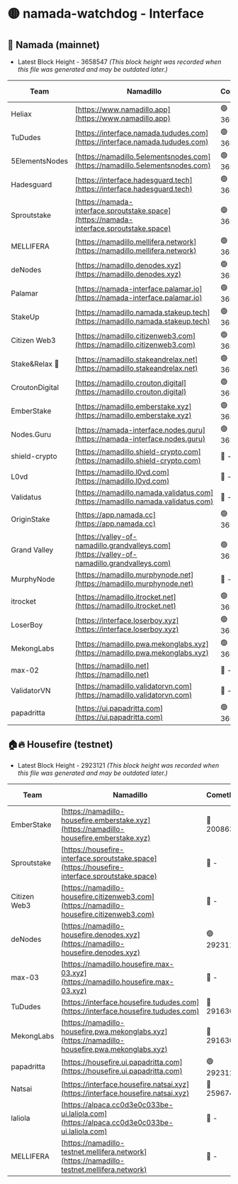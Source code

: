 # 🟡 namada-watchdog - Interface

## 🚀 Namada (mainnet)
- Latest Block Height - 3658547 *(This block height was recorded when this file was generated and may be outdated later.)*

| Team | Namadillo | CometBFT | Indexer | MASP Indexer |
|-|-|-|-|-|
| Heliax | [https://www.namadillo.app](https://www.namadillo.app) | 🟢 3658527 | 🟢 3658527 | 🟢 3658527 |
| TuDudes | [https://interface.namada.tududes.com](https://interface.namada.tududes.com) | 🟢 3658527 | 🟢 3658527 | 🟢 3658527 |
| 5ElementsNodes | [https://namadillo.5elementsnodes.com](https://namadillo.5elementsnodes.com) | 🟢 3658527 | 🟢 3658527 | 🟢 3658527 |
| Hadesguard | [https://interface.hadesguard.tech](https://interface.hadesguard.tech) | 🟢 3658528 | 🟢 3658528 | 🟢 3658527 |
| Sproutstake | [https://namada-interface.sproutstake.space](https://namada-interface.sproutstake.space) | 🟢 3658528 | 🟢 3658528 | 🟢 3658528 |
| MELLIFERA | [https://namadillo.mellifera.network](https://namadillo.mellifera.network) | 🟢 3658529 | 🟢 3658529 | 🟢 3658529 |
| deNodes | [https://namadillo.denodes.xyz](https://namadillo.denodes.xyz) | 🟢 3658530 | 🟢 3658529 | 🟢 3658529 |
| Palamar | [https://namada-interface.palamar.io](https://namada-interface.palamar.io) | 🟢 3658530 | 🟢 3658530 | 🟢 3658530 |
| StakeUp | [https://namadillo.namada.stakeup.tech](https://namadillo.namada.stakeup.tech) | 🟢 3658531 | 🟢 3658531 | 🟢 3658531 |
| Citizen Web3 | [https://namadillo.citizenweb3.com](https://namadillo.citizenweb3.com) | 🟢 3658531 | 🟢 3658531 | 🟢 3658531 |
| Stake&Relax 🦥 | [https://namadillo.stakeandrelax.net](https://namadillo.stakeandrelax.net) | 🟢 3658532 | 🟢 3658532 | 🟢 3658532 |
| CroutonDigital | [https://namadillo.crouton.digital](https://namadillo.crouton.digital) | 🟢 3658533 | 🟢 3658532 | 🟢 3658533 |
| EmberStake | [https://namadillo.emberstake.xyz](https://namadillo.emberstake.xyz) | 🟢 3658533 | 🟢 3658533 | 🟢 3658532 |
| Nodes.Guru | [https://namada-interface.nodes.guru](https://namada-interface.nodes.guru) | 🟢 3658533 | 🟢 3658533 | 🟢 3658533 |
| shield-crypto | [https://namadillo.shield-crypto.com](https://namadillo.shield-crypto.com) | 🔴 - | 🔴 - | 🔴 - |
| L0vd | [https://namadillo.l0vd.com](https://namadillo.l0vd.com) | 🔴 - | 🔴 - | 🔴 - |
| Validatus | [https://namadillo.namada.validatus.com](https://namadillo.namada.validatus.com) | 🔴 - | 🔴 - | 🔴 - |
| OriginStake | [https://app.namada.cc](https://app.namada.cc) | 🟢 3658540 | 🟢 3658539 | 🟢 3658539 |
| Grand Valley | [https://valley-of-namadillo.grandvalleys.com](https://valley-of-namadillo.grandvalleys.com) | 🟢 3658540 | 🟢 3658539 | 🟢 3658540 |
| MurphyNode | [https://namadillo.murphynode.net](https://namadillo.murphynode.net) | 🔴 - | 🔴 - | 🔴 - |
| itrocket | [https://namadillo.itrocket.net](https://namadillo.itrocket.net) | 🟢 3658542 | 🟢 3658542 | 🟢 3658542 |
| LoserBoy | [https://interface.loserboy.xyz](https://interface.loserboy.xyz) | 🟢 3658542 | 🟢 3658542 | 🟢 3658542 |
| MekongLabs | [https://namadillo.pwa.mekonglabs.xyz](https://namadillo.pwa.mekonglabs.xyz) | 🟢 3658543 | 🟢 3658543 | 🟢 3658543 |
| max-02 | [https://namadillo.net](https://namadillo.net) | 🔴 - | 🔴 - | 🔴 - |
| ValidatorVN | [https://namadillo.validatorvn.com](https://namadillo.validatorvn.com) | 🔴 - | 🔴 - | 🔴 - |
| papadritta | [https://ui.papadritta.com](https://ui.papadritta.com) | 🟢 3658547 | 🟢 3658547 | 🟢 3658547 |

## 🏠🔥 Housefire (testnet)
- Latest Block Height - 2923121 *(This block height was recorded when this file was generated and may be outdated later.)*

| Team | Namadillo | CometBFT | Indexer | MASP Indexer |
|-|-|-|-|-|
| EmberStake | [https://namadillo-housefire.emberstake.xyz](https://namadillo-housefire.emberstake.xyz) | 🔴 2008636 | 🔴 - | 🔴 - |
| Sproutstake | [https://housefire-interface.sproutstake.space](https://housefire-interface.sproutstake.space) | 🔴 - | 🔴 - | 🔴 - |
| Citizen Web3 | [https://namadillo-housefire.citizenweb3.com](https://namadillo-housefire.citizenweb3.com) | 🔴 - | 🔴 - | 🔴 - |
| deNodes | [https://namadillo-housefire.denodes.xyz](https://namadillo-housefire.denodes.xyz) | 🟢 2923112 | 🟢 2923112 | 🟢 2923112 |
| max-03 | [https://namadillo.housefire.max-03.xyz](https://namadillo.housefire.max-03.xyz) | 🔴 - | 🔴 - | 🔴 - |
| TuDudes | [https://interface.housefire.tududes.com](https://interface.housefire.tududes.com) | 🔴 2916306 | 🔴 2916306 | 🔴 2916306 |
| MekongLabs | [https://namadillo-housefire.pwa.mekonglabs.xyz](https://namadillo-housefire.pwa.mekonglabs.xyz) | 🔴 2916306 | 🔴 2916306 | 🔴 2916306 |
| papadritta | [https://housefire.ui.papadritta.com](https://housefire.ui.papadritta.com) | 🟢 2923121 | 🟢 2923121 | 🟢 2923120 |
| Natsai | [https://interface.housefire.natsai.xyz](https://interface.housefire.natsai.xyz) | 🔴 2596741 | 🔴 2596741 | 🔴 2596741 |
| laliola | [https://alpaca.cc0d3e0c033be-ui.laliola.com](https://alpaca.cc0d3e0c033be-ui.laliola.com) | 🔴 - | 🔴 - | 🔴 - |
| MELLIFERA | [https://namadillo-testnet.mellifera.network](https://namadillo-testnet.mellifera.network) | 🔴 - | 🔴 2778001 | 🔴 2607259 |

